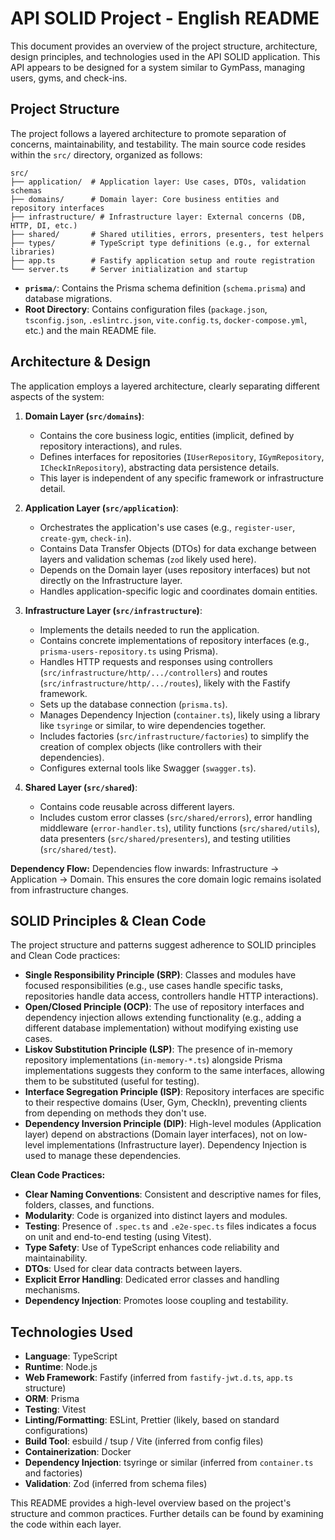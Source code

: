 # API SOLID Project - English README

This document provides an overview of the project structure, architecture, design principles, and technologies used in the API SOLID application. This API appears to be designed for a system similar to GymPass, managing users, gyms, and check-ins.

## Project Structure

The project follows a layered architecture to promote separation of concerns, maintainability, and testability. The main source code resides within the `src/` directory, organized as follows:

```
src/
├── application/  # Application layer: Use cases, DTOs, validation schemas
├── domains/      # Domain layer: Core business entities and repository interfaces
├── infrastructure/ # Infrastructure layer: External concerns (DB, HTTP, DI, etc.)
├── shared/       # Shared utilities, errors, presenters, test helpers
├── types/        # TypeScript type definitions (e.g., for external libraries)
├── app.ts        # Fastify application setup and route registration
└── server.ts     # Server initialization and startup
```

-   **`prisma/`**: Contains the Prisma schema definition (`schema.prisma`) and database migrations.
-   **Root Directory**: Contains configuration files (`package.json`, `tsconfig.json`, `.eslintrc.json`, `vite.config.ts`, `docker-compose.yml`, etc.) and the main README file.

## Architecture & Design

The application employs a layered architecture, clearly separating different aspects of the system:

1.  **Domain Layer (`src/domains`)**:
    *   Contains the core business logic, entities (implicit, defined by repository interactions), and rules.
    *   Defines interfaces for repositories (`IUserRepository`, `IGymRepository`, `ICheckInRepository`), abstracting data persistence details.
    *   This layer is independent of any specific framework or infrastructure detail.

2.  **Application Layer (`src/application`)**:
    *   Orchestrates the application's use cases (e.g., `register-user`, `create-gym`, `check-in`).
    *   Contains Data Transfer Objects (DTOs) for data exchange between layers and validation schemas (`zod` likely used here).
    *   Depends on the Domain layer (uses repository interfaces) but not directly on the Infrastructure layer.
    *   Handles application-specific logic and coordinates domain entities.

3.  **Infrastructure Layer (`src/infrastructure`)**:
    *   Implements the details needed to run the application.
    *   Contains concrete implementations of repository interfaces (e.g., `prisma-users-repository.ts` using Prisma).
    *   Handles HTTP requests and responses using controllers (`src/infrastructure/http/.../controllers`) and routes (`src/infrastructure/http/.../routes`), likely with the Fastify framework.
    *   Sets up the database connection (`prisma.ts`).
    *   Manages Dependency Injection (`container.ts`), likely using a library like `tsyringe` or similar, to wire dependencies together.
    *   Includes factories (`src/infrastructure/factories`) to simplify the creation of complex objects (like controllers with their dependencies).
    *   Configures external tools like Swagger (`swagger.ts`).

4.  **Shared Layer (`src/shared`)**:
    *   Contains code reusable across different layers.
    *   Includes custom error classes (`src/shared/errors`), error handling middleware (`error-handler.ts`), utility functions (`src/shared/utils`), data presenters (`src/shared/presenters`), and testing utilities (`src/shared/test`).

**Dependency Flow:** Dependencies flow inwards: Infrastructure -> Application -> Domain. This ensures the core domain logic remains isolated from infrastructure changes.

## SOLID Principles & Clean Code

The project structure and patterns suggest adherence to SOLID principles and Clean Code practices:

*   **Single Responsibility Principle (SRP)**: Classes and modules have focused responsibilities (e.g., use cases handle specific tasks, repositories handle data access, controllers handle HTTP interactions).
*   **Open/Closed Principle (OCP)**: The use of repository interfaces and dependency injection allows extending functionality (e.g., adding a different database implementation) without modifying existing use cases.
*   **Liskov Substitution Principle (LSP)**: The presence of in-memory repository implementations (`in-memory-*.ts`) alongside Prisma implementations suggests they conform to the same interfaces, allowing them to be substituted (useful for testing).
*   **Interface Segregation Principle (ISP)**: Repository interfaces are specific to their respective domains (User, Gym, CheckIn), preventing clients from depending on methods they don't use.
*   **Dependency Inversion Principle (DIP)**: High-level modules (Application layer) depend on abstractions (Domain layer interfaces), not on low-level implementations (Infrastructure layer). Dependency Injection is used to manage these dependencies.

**Clean Code Practices:**
*   **Clear Naming Conventions**: Consistent and descriptive names for files, folders, classes, and functions.
*   **Modularity**: Code is organized into distinct layers and modules.
*   **Testing**: Presence of `.spec.ts` and `.e2e-spec.ts` files indicates a focus on unit and end-to-end testing (using Vitest).
*   **Type Safety**: Use of TypeScript enhances code reliability and maintainability.
*   **DTOs**: Used for clear data contracts between layers.
*   **Explicit Error Handling**: Dedicated error classes and handling mechanisms.
*   **Dependency Injection**: Promotes loose coupling and testability.

## Technologies Used

*   **Language**: TypeScript
*   **Runtime**: Node.js
*   **Web Framework**: Fastify (inferred from `fastify-jwt.d.ts`, `app.ts` structure)
*   **ORM**: Prisma
*   **Testing**: Vitest
*   **Linting/Formatting**: ESLint, Prettier (likely, based on standard configurations)
*   **Build Tool**: esbuild / tsup / Vite (inferred from config files)
*   **Containerization**: Docker
*   **Dependency Injection**: tsyringe or similar (inferred from `container.ts` and factories)
*   **Validation**: Zod (inferred from schema files)

This README provides a high-level overview based on the project's structure and common practices. Further details can be found by examining the code within each layer.
